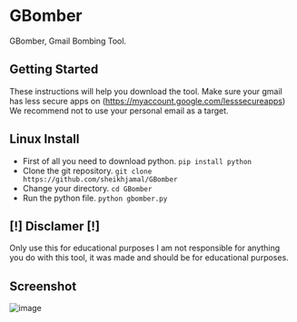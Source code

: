 # GBomber
GBomber, Gmail Bombing Tool.
## Getting Started
These instructions will help you download the tool.
Make sure your gmail has less secure apps on (https://myaccount.google.com/lesssecureapps)
We recommend not to use your personal email as a target.
## Linux Install
- First of all you need to download python.
```pip install python```
- Clone the git repository.
 ```git clone https://github.com/sheikhjamal/GBomber```
 - Change your directory.
```cd GBomber```
- Run the python file.
```python gbomber.py```
## [!] Disclamer [!]
 Only use this for educational purposes I am not responsible for anything you do with this tool, it was made and should be for educational purposes.
## Screenshot
![image](https://user-images.githubusercontent.com/77934521/105639776-28a06f00-5e8b-11eb-8a41-c9ebfbb84ebd.png)
